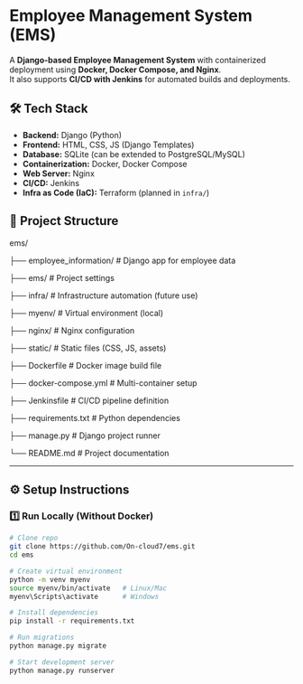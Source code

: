 # Employee Management System (EMS)

A **Django-based Employee Management System** with containerized deployment using **Docker, Docker Compose, and Nginx**.  
It also supports **CI/CD with Jenkins** for automated builds and deployments.  


## 🛠️ Tech Stack
- **Backend:** Django (Python)  
- **Frontend:** HTML, CSS, JS (Django Templates)  
- **Database:** SQLite (can be extended to PostgreSQL/MySQL)  
- **Containerization:** Docker, Docker Compose  
- **Web Server:** Nginx  
- **CI/CD:** Jenkins  
- **Infra as Code (IaC):** Terraform  (planned in `infra/`)

## 📂 Project Structure

ems/

├── employee_information/ # Django app for employee data

├── ems/ # Project settings

├── infra/ # Infrastructure automation (future use)

├── myenv/ # Virtual environment (local)

├── nginx/ # Nginx configuration

├── static/ # Static files (CSS, JS, assets)

├── Dockerfile # Docker image build file

├── docker-compose.yml # Multi-container setup

├── Jenkinsfile # CI/CD pipeline definition

├── requirements.txt # Python dependencies

├── manage.py # Django project runner

└── README.md # Project documentation


---

## ⚙️ Setup Instructions  

### 1️⃣ Run Locally (Without Docker)  
```bash
# Clone repo
git clone https://github.com/On-cloud7/ems.git
cd ems

# Create virtual environment
python -m venv myenv
source myenv/bin/activate   # Linux/Mac
myenv\Scripts\activate      # Windows

# Install dependencies
pip install -r requirements.txt

# Run migrations
python manage.py migrate

# Start development server
python manage.py runserver

